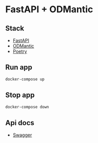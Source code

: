 # FastAPI + ODMantic

## Stack

- [FastAPI](https://fastapi.tiangolo.com/)
- [ODMantic](https://art049.github.io/odmantic/)
- [Poetry](https://python-poetry.org/)

## Run app

```bash
docker-compose up
```

## Stop app

```bash
docker-compose down
```

## Api docs

- [Swagger](http://localhost:8000/docs)
